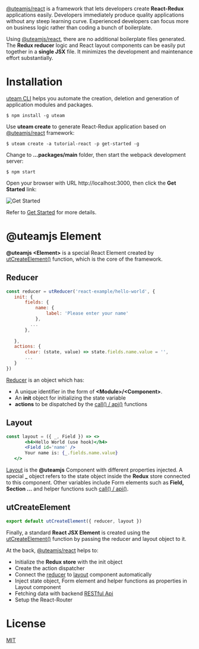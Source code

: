[@uteamjs/react](https://u.team/document/uteam-react/overview) is a framework that lets developers create **React-Redux** applications easily.  Developers immediately produce quality applications without any steep learning curve.  Experienced developers can focus more on business logic rather than coding a bunch of boilerplate.  

Using [@uteamjs/react](https://u.team/document/uteam-react/overview), there are no additional boilerplate files generated.  The **Redux reducer** logic and React layout components can be easily put together in a **single JSX** file.  It minimizes the development and maintenance effort substantially.

# Installation
[uteam CLI](https://u.team/document/uteam-react/overview) helps you automate the creation, deletion and generation of application modules and packages.
```
$ npm install -g uteam
```
Use **uteam create** to generate React-Redux application based on [@uteamjs/react](https://u.team/document/uteam-react/overview) framework:
```
$ uteam create -a tutorial-react -p get-started -g

```
Change to __...packages/main__ folder, then start the webpack development server:
```
$ npm start
```
Open your browser with URL http://localhost:3000, then click the __Get Started__ link:

![Get Started](https://u.team/assets/img/kix.sznz2xcqhgjb.png)

Refer to [Get Started](https://u.team/document/introduction/getstart) for more details.

# @uteamjs Element
**@uteamjs \<Element>** is a special React Element created by [utCreateElement()](https://u.team/document/uteam-react/utCreateElement) function, which is the core of the framework.
## Reducer
```jsx
const reducer = utReducer('react-example/hello-world', {
   init: {
       fields: {
           name: {
               label: 'Please enter your name'
           },
         ...
       },
      
   },
   actions: {
       clear: (state, value) => state.fields.name.value = '',
       ...
   }
})
```
[Reducer](https://u.team/document/uteam-react/reducer) is an object which has:
- A unique identifier in the form of **\<Module>/\<Component>**.
- An **init** object for initializing the state variable
- **actions** to be dispatched by the [call() / api()](https://u.team/document/uteam-react/callapi) functions
## Layout
```jsx
const layout = ({ _, Field }) => <>
       <h4>Hello World (use hook)</h4>
       <Field id='name' />
       Your name is: {_.fields.name.value}
   </>
```
[Layout](https://u.team/document/uteam-react/layout) is the **@uteamjs** Component with different properties injected. A special **_** object refers to the state object inside the **Redux** store connected to this component.  Other variables include Form elements such as **Field, Section ...** and helper functions such [call() / api()](https://u.team/document/uteam-react/callapi).
## utCreateElement
```jsx
export default utCreateElement({ reducer, layout })
```
Finally, a standard **React JSX Element** is created using the [utCreateElement()](https://u.team/document/uteam-react/utCreateElement) function by passing the reducer and layout object to it.  

At the back, [@uteamjs/react](https://u.team/document/uteam-react/overview) helps to:
- Initialize the **Redux store** with the init object
- Create the action dispatcher
- Connect the [reducer](https://u.team/document/uteam-react/reducer) to [layout](https://u.team/document/uteam-react/layout) component automatically
- Inject state object, Form element and helper functions as properties in Layout component
- Fetching data with backend [RESTful Api](https://u.team/document/uteam-node/api)
- Setup the React-Router

# License
[MIT](LICENSE)

